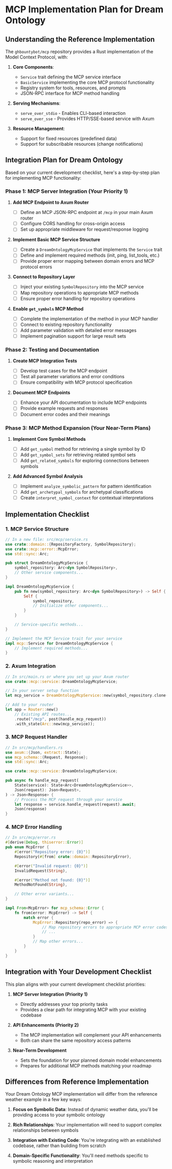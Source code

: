 # MCP Implementation Plan for Dream Ontology

## Understanding the Reference Implementation

The `ghbountybot/mcp` repository provides a Rust implementation of the Model Context Protocol, with:

1. **Core Components**:

   - `Service` trait defining the MCP service interface
   - `BasicService` implementing the core MCP protocol functionality
   - Registry system for tools, resources, and prompts
   - JSON-RPC interface for MCP method handling

2. **Serving Mechanisms**:

   - `serve_over_stdio` - Enables CLI-based interaction
   - `serve_over_sse` - Provides HTTP/SSE-based service with Axum

3. **Resource Management**:
   - Support for fixed resources (predefined data)
   - Support for subscribable resources (change notifications)

## Integration Plan for Dream Ontology

Based on your current development checklist, here's a step-by-step plan for implementing MCP functionality:

### Phase 1: MCP Server Integration (Your Priority 1)

1. **Add MCP Endpoint to Axum Router**

   - [ ] Define an MCP JSON-RPC endpoint at `/mcp` in your main Axum router
   - [ ] Configure CORS handling for cross-origin access
   - [ ] Set up appropriate middleware for request/response logging

2. **Implement Basic MCP Service Structure**

   - [ ] Create a `DreamOntologyMcpService` that implements the `Service` trait
   - [ ] Define and implement required methods (init, ping, list_tools, etc.)
   - [ ] Provide proper error mapping between domain errors and MCP protocol errors

3. **Connect to Repository Layer**

   - [ ] Inject your existing `SymbolRepository` into the MCP service
   - [ ] Map repository operations to appropriate MCP methods
   - [ ] Ensure proper error handling for repository operations

4. **Enable `get_symbols` MCP Method**
   - [ ] Complete the implementation of the method in your MCP handler
   - [ ] Connect to existing repository functionality
   - [ ] Add parameter validation with detailed error messages
   - [ ] Implement pagination support for large result sets

### Phase 2: Testing and Documentation

1. **Create MCP Integration Tests**

   - [ ] Develop test cases for the MCP endpoint
   - [ ] Test all parameter variations and error conditions
   - [ ] Ensure compatibility with MCP protocol specification

2. **Document MCP Endpoints**
   - [ ] Enhance your API documentation to include MCP endpoints
   - [ ] Provide example requests and responses
   - [ ] Document error codes and their meanings

### Phase 3: MCP Method Expansion (Your Near-Term Plans)

1. **Implement Core Symbol Methods**

   - [ ] Add `get_symbol` method for retrieving a single symbol by ID
   - [ ] Add `get_symbol_sets` for retrieving related symbol sets
   - [ ] Add `get_related_symbols` for exploring connections between symbols

2. **Add Advanced Symbol Analysis**
   - [ ] Implement `analyze_symbolic_pattern` for pattern identification
   - [ ] Add `get_archetypal_symbols` for archetypal classifications
   - [ ] Create `interpret_symbol_context` for contextual interpretations

## Implementation Checklist

### 1. MCP Service Structure

```rust
// In a new file: src/mcp/service.rs
use crate::domain::{RepositoryFactory, SymbolRepository};
use crate::mcp::error::McpError;
use std::sync::Arc;

pub struct DreamOntologyMcpService {
    symbol_repository: Arc<dyn SymbolRepository>,
    // Other service components...
}

impl DreamOntologyMcpService {
    pub fn new(symbol_repository: Arc<dyn SymbolRepository>) -> Self {
        Self {
            symbol_repository,
            // Initialize other components...
        }
    }

    // Service-specific methods...
}

// Implement the MCP Service trait for your service
impl mcp::Service for DreamOntologyMcpService {
    // Implement required methods...
}
```

### 2. Axum Integration

```rust
// In src/main.rs or where you set up your Axum router
use crate::mcp::service::DreamOntologyMcpService;

// In your server setup function
let mcp_service = DreamOntologyMcpService::new(symbol_repository.clone());

// Add to your router
let app = Router::new()
    // Existing API routes...
    .route("/mcp", post(handle_mcp_request))
    .with_state(Arc::new(mcp_service));
```

### 3. MCP Request Handler

```rust
// In src/mcp/handlers.rs
use axum::{Json, extract::State};
use mcp_schema::{Request, Response};
use std::sync::Arc;

use crate::mcp::service::DreamOntologyMcpService;

pub async fn handle_mcp_request(
    State(service): State<Arc<DreamOntologyMcpService>>,
    Json(request): Json<Request>,
) -> Json<Response> {
    // Process the MCP request through your service
    let response = service.handle_request(request).await;
    Json(response)
}
```

### 4. MCP Error Handling

```rust
// In src/mcp/error.rs
#[derive(Debug, thiserror::Error)]
pub enum McpError {
    #[error("Repository error: {0}")]
    Repository(#[from] crate::domain::RepositoryError),

    #[error("Invalid request: {0}")]
    InvalidRequest(String),

    #[error("Method not found: {0}")]
    MethodNotFound(String),

    // Other error variants...
}

impl From<McpError> for mcp_schema::Error {
    fn from(error: McpError) -> Self {
        match error {
            McpError::Repository(repo_error) => {
                // Map repository errors to appropriate MCP error codes
                // ...
            }
            // Map other errors...
        }
    }
}
```

## Integration with Your Development Checklist

This plan aligns with your current development checklist priorities:

1. **MCP Server Integration (Priority 1)**

   - Directly addresses your top priority tasks
   - Provides a clear path for integrating MCP with your existing codebase

2. **API Enhancements (Priority 2)**

   - The MCP implementation will complement your API enhancements
   - Both can share the same repository access patterns

3. **Near-Term Development**
   - Sets the foundation for your planned domain model enhancements
   - Prepares for additional MCP methods matching your roadmap

## Differences from Reference Implementation

Your Dream Ontology MCP implementation will differ from the reference weather example in a few key ways:

1. **Focus on Symbolic Data**: Instead of dynamic weather data, you'll be providing access to your symbolic ontology

2. **Rich Relationships**: Your implementation will need to support complex relationships between symbols

3. **Integration with Existing Code**: You're integrating with an established codebase, rather than building from scratch

4. **Domain-Specific Functionality**: You'll need methods specific to symbolic reasoning and interpretation
